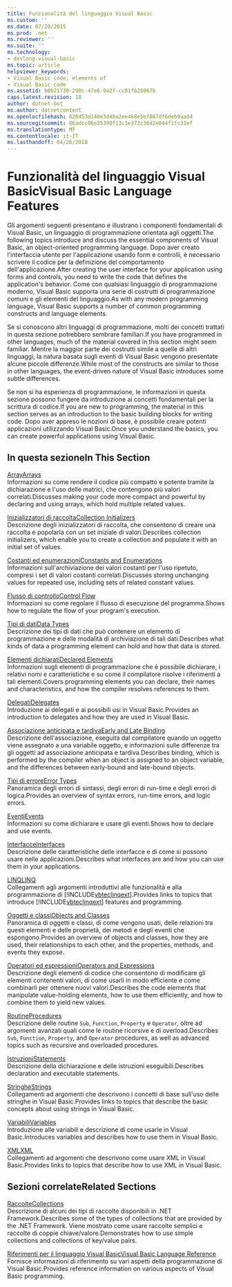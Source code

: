 ```yaml
---
title: Funzionalità del linguaggio Visual Basic
ms.custom: ''
ms.date: 07/20/2015
ms.prod: .net
ms.reviewer: ''
ms.suite: ''
ms.technology:
- devlang-visual-basic
ms.topic: article
helpviewer_keywords:
- Visual Basic code, elements of
- Visual Basic code
ms.assetid: b0b21730-298c-47e6-9a2f-cc81f628067b
caps.latest.revision: 18
author: dotnet-bot
ms.author: dotnetcontent
ms.openlocfilehash: 620453d140e3d4ba2ee468e5bf087df6deb9aad4
ms.sourcegitcommit: 86adcc06e35390f13c1e372c36d2e044f1fc31ef
ms.translationtype: MT
ms.contentlocale: it-IT
ms.lasthandoff: 04/26/2018
---
```

# <a name="visual-basic-language-features"></a><span data-ttu-id="8eb8a-102">Funzionalità del linguaggio Visual Basic</span><span class="sxs-lookup"><span data-stu-id="8eb8a-102">Visual Basic Language Features</span></span>
<span data-ttu-id="8eb8a-103">Gli argomenti seguenti presentano e illustrano i componenti fondamentali di Visual Basic, un linguaggio di programmazione orientata agli oggetti.</span><span class="sxs-lookup"><span data-stu-id="8eb8a-103">The following topics introduce and discuss the essential components of Visual Basic, an object-oriented programming language.</span></span> <span data-ttu-id="8eb8a-104">Dopo aver creato l'interfaccia utente per l'applicazione usando form e controlli, è necessario scrivere il codice per la definizione del comportamento dell'applicazione.</span><span class="sxs-lookup"><span data-stu-id="8eb8a-104">After creating the user interface for your application using forms and controls, you need to write the code that defines the application's behavior.</span></span> <span data-ttu-id="8eb8a-105">Come con qualsiasi linguaggio di programmazione moderno, Visual Basic supporta una serie di costrutti di programmazione comuni e gli elementi del linguaggio.</span><span class="sxs-lookup"><span data-stu-id="8eb8a-105">As with any modern programming language, Visual Basic supports a number of common programming constructs and language elements.</span></span>  
  
 <span data-ttu-id="8eb8a-106">Se si conoscono altri linguaggi di programmazione, molti dei concetti trattati in questa sezione potrebbero sembrare familiari.</span><span class="sxs-lookup"><span data-stu-id="8eb8a-106">If you have programmed in other languages, much of the material covered in this section might seem familiar.</span></span> <span data-ttu-id="8eb8a-107">Mentre la maggior parte dei costrutti simile a quelle di altri linguaggi, la natura basata sugli eventi di Visual Basic vengono presentate alcune piccole differenze.</span><span class="sxs-lookup"><span data-stu-id="8eb8a-107">While most of the constructs are similar to those in other languages, the event-driven nature of Visual Basic introduces some subtle differences.</span></span>  
  
 <span data-ttu-id="8eb8a-108">Se non si ha esperienza di programmazione, le informazioni in questa sezione possono fungere da introduzione ai concetti fondamentali per la scrittura di codice.</span><span class="sxs-lookup"><span data-stu-id="8eb8a-108">If you are new to programming, the material in this section serves as an introduction to the basic building blocks for writing code.</span></span> <span data-ttu-id="8eb8a-109">Dopo aver appreso le nozioni di base, è possibile creare potenti applicazioni utilizzando Visual Basic.</span><span class="sxs-lookup"><span data-stu-id="8eb8a-109">Once you understand the basics, you can create powerful applications using Visual Basic.</span></span>  
  
## <a name="in-this-section"></a><span data-ttu-id="8eb8a-110">In questa sezione</span><span class="sxs-lookup"><span data-stu-id="8eb8a-110">In This Section</span></span>  
 [<span data-ttu-id="8eb8a-111">Array</span><span class="sxs-lookup"><span data-stu-id="8eb8a-111">Arrays</span></span>](../../../visual-basic/programming-guide/language-features/arrays/index.md)  
 <span data-ttu-id="8eb8a-112">Informazioni su come rendere il codice più compatto e potente tramite la dichiarazione e l'uso delle matrici, che contengono più valori correlati.</span><span class="sxs-lookup"><span data-stu-id="8eb8a-112">Discusses making your code more compact and powerful by declaring and using arrays, which hold multiple related values.</span></span>  
  
 [<span data-ttu-id="8eb8a-113">Inizializzatori di raccolta</span><span class="sxs-lookup"><span data-stu-id="8eb8a-113">Collection Initializers</span></span>](../../../visual-basic/programming-guide/language-features/collection-initializers/index.md)  
 <span data-ttu-id="8eb8a-114">Descrizione degli inizializzatori di raccolta, che consentono di creare una raccolta e popolarla con un set iniziale di valori.</span><span class="sxs-lookup"><span data-stu-id="8eb8a-114">Describes collection initializers, which enable you to create a collection and populate it with an initial set of values.</span></span>  
  
 [<span data-ttu-id="8eb8a-115">Costanti ed enumerazioni</span><span class="sxs-lookup"><span data-stu-id="8eb8a-115">Constants and Enumerations</span></span>](../../../visual-basic/programming-guide/language-features/constants-enums/index.md)  
 <span data-ttu-id="8eb8a-116">Informazioni sull'archiviazione dei valori costanti per l'uso ripetuto, compresi i set di valori costanti correlati.</span><span class="sxs-lookup"><span data-stu-id="8eb8a-116">Discusses storing unchanging values for repeated use, including sets of related constant values.</span></span>  
  
 [<span data-ttu-id="8eb8a-117">Flusso di controllo</span><span class="sxs-lookup"><span data-stu-id="8eb8a-117">Control Flow</span></span>](../../../visual-basic/programming-guide/language-features/control-flow/index.md)  
 <span data-ttu-id="8eb8a-118">Informazioni su come regolare il flusso di esecuzione del programma.</span><span class="sxs-lookup"><span data-stu-id="8eb8a-118">Shows how to regulate the flow of your program's execution.</span></span>  
  
 [<span data-ttu-id="8eb8a-119">Tipi di dati</span><span class="sxs-lookup"><span data-stu-id="8eb8a-119">Data Types</span></span>](../../../visual-basic/programming-guide/language-features/data-types/index.md)  
 <span data-ttu-id="8eb8a-120">Descrizione dei tipi di dati che può contenere un elemento di programmazione e delle modalità di archiviazione di tali dati.</span><span class="sxs-lookup"><span data-stu-id="8eb8a-120">Describes what kinds of data a programming element can hold and how that data is stored.</span></span>  
  
 [<span data-ttu-id="8eb8a-121">Elementi dichiarati</span><span class="sxs-lookup"><span data-stu-id="8eb8a-121">Declared Elements</span></span>](../../../visual-basic/programming-guide/language-features/declared-elements/index.md)  
 <span data-ttu-id="8eb8a-122">Informazioni sugli elementi di programmazione che è possibile dichiarare, i relativi nomi e caratteristiche e su come il compilatore risolve i riferimenti a tali elementi.</span><span class="sxs-lookup"><span data-stu-id="8eb8a-122">Covers programming elements you can declare, their names and characteristics, and how the compiler resolves references to them.</span></span>  
  
 [<span data-ttu-id="8eb8a-123">Delegati</span><span class="sxs-lookup"><span data-stu-id="8eb8a-123">Delegates</span></span>](../../../visual-basic/programming-guide/language-features/delegates/index.md)  
 <span data-ttu-id="8eb8a-124">Introduzione ai delegati e ai possibili usi in Visual Basic.</span><span class="sxs-lookup"><span data-stu-id="8eb8a-124">Provides an introduction to delegates and how they are used in Visual Basic.</span></span>  
  
 [<span data-ttu-id="8eb8a-125">Associazione anticipata e tardiva</span><span class="sxs-lookup"><span data-stu-id="8eb8a-125">Early and Late Binding</span></span>](../../../visual-basic/programming-guide/language-features/early-late-binding/index.md)  
 <span data-ttu-id="8eb8a-126">Descrizione dell'associazione, eseguita dal compilatore quando un oggetto viene assegnato a una variabile oggetto, e informazioni sulle differenze tra gli oggetti ad associazione anticipata e tardiva.</span><span class="sxs-lookup"><span data-stu-id="8eb8a-126">Describes binding, which is performed by the compiler when an object is assigned to an object variable, and the differences between early-bound and late-bound objects.</span></span>  
  
 [<span data-ttu-id="8eb8a-127">Tipi di errore</span><span class="sxs-lookup"><span data-stu-id="8eb8a-127">Error Types</span></span>](../../../visual-basic/programming-guide/language-features/error-types.md)  
 <span data-ttu-id="8eb8a-128">Panoramica degli errori di sintassi, degli errori di run-time e degli errori di logica.</span><span class="sxs-lookup"><span data-stu-id="8eb8a-128">Provides an overview of syntax errors, run-time errors, and logic errors.</span></span>  
  
 [<span data-ttu-id="8eb8a-129">Eventi</span><span class="sxs-lookup"><span data-stu-id="8eb8a-129">Events</span></span>](../../../visual-basic/programming-guide/language-features/events/index.md)  
 <span data-ttu-id="8eb8a-130">Informazioni su come dichiarare e usare gli eventi.</span><span class="sxs-lookup"><span data-stu-id="8eb8a-130">Shows how to declare and use events.</span></span>  
  
 [<span data-ttu-id="8eb8a-131">Interfacce</span><span class="sxs-lookup"><span data-stu-id="8eb8a-131">Interfaces</span></span>](../../../visual-basic/programming-guide/language-features/interfaces/index.md)  
 <span data-ttu-id="8eb8a-132">Descrizione delle caratteristiche delle interfacce e di come si possono usare nelle applicazioni.</span><span class="sxs-lookup"><span data-stu-id="8eb8a-132">Describes what interfaces are and how you can use them in your applications.</span></span>  
  
 [<span data-ttu-id="8eb8a-133">LINQ</span><span class="sxs-lookup"><span data-stu-id="8eb8a-133">LINQ</span></span>](../../../visual-basic/programming-guide/language-features/linq/index.md)  
 <span data-ttu-id="8eb8a-134">Collegamenti agli argomenti introduttivi alle funzionalità e alla programmazione di [!INCLUDE[vbteclinqext](~/includes/vbteclinqext-md.md)].</span><span class="sxs-lookup"><span data-stu-id="8eb8a-134">Provides links to topics that introduce [!INCLUDE[vbteclinqext](~/includes/vbteclinqext-md.md)] features and programming.</span></span>  
  
 [<span data-ttu-id="8eb8a-135">Oggetti e classi</span><span class="sxs-lookup"><span data-stu-id="8eb8a-135">Objects and Classes</span></span>](../../../visual-basic/programming-guide/language-features/objects-and-classes/index.md)  
 <span data-ttu-id="8eb8a-136">Panoramica di oggetti e classi, di come vengono usati, delle relazioni tra questi elementi e delle proprietà, dei metodi e degli eventi che espongono.</span><span class="sxs-lookup"><span data-stu-id="8eb8a-136">Provides an overview of objects and classes, how they are used, their relationships to each other, and the properties, methods, and events they expose.</span></span>  
  
 [<span data-ttu-id="8eb8a-137">Operatori ed espressioni</span><span class="sxs-lookup"><span data-stu-id="8eb8a-137">Operators and Expressions</span></span>](../../../visual-basic/programming-guide/language-features/operators-and-expressions/index.md)  
 <span data-ttu-id="8eb8a-138">Descrizione degli elementi di codice che consentono di modificare gli elementi contenenti valori, di come usarli in modo efficiente e come combinarli per ottenere nuovi valori.</span><span class="sxs-lookup"><span data-stu-id="8eb8a-138">Describes the code elements that manipulate value-holding elements, how to use them efficiently, and how to combine them to yield new values.</span></span>  
  
 [<span data-ttu-id="8eb8a-139">Routine</span><span class="sxs-lookup"><span data-stu-id="8eb8a-139">Procedures</span></span>](../../../visual-basic/programming-guide/language-features/procedures/index.md)  
 <span data-ttu-id="8eb8a-140">Descrizione delle routine `Sub`, `Function`, `Property` e `Operator`, oltre ad argomenti avanzati quali come le routine ricorsive e di overload.</span><span class="sxs-lookup"><span data-stu-id="8eb8a-140">Describes `Sub`, `Function`, `Property`, and `Operator` procedures, as well as advanced topics such as recursive and overloaded procedures.</span></span>  
  
 [<span data-ttu-id="8eb8a-141">Istruzioni</span><span class="sxs-lookup"><span data-stu-id="8eb8a-141">Statements</span></span>](../../../visual-basic/programming-guide/language-features/statements.md)  
 <span data-ttu-id="8eb8a-142">Descrizione della dichiarazione e delle istruzioni eseguibili.</span><span class="sxs-lookup"><span data-stu-id="8eb8a-142">Describes declaration and executable statements.</span></span>  
  
 [<span data-ttu-id="8eb8a-143">Stringhe</span><span class="sxs-lookup"><span data-stu-id="8eb8a-143">Strings</span></span>](../../../visual-basic/programming-guide/language-features/strings/index.md)  
 <span data-ttu-id="8eb8a-144">Collegamenti ad argomenti che descrivono i concetti di base sull'uso delle stringhe in Visual Basic.</span><span class="sxs-lookup"><span data-stu-id="8eb8a-144">Provides links to topics that describe the basic concepts about using strings in Visual Basic.</span></span>  
  
 [<span data-ttu-id="8eb8a-145">Variabili</span><span class="sxs-lookup"><span data-stu-id="8eb8a-145">Variables</span></span>](../../../visual-basic/programming-guide/language-features/variables/index.md)  
 <span data-ttu-id="8eb8a-146">Introduzione alle variabili e descrizione di come usarle in Visual Basic.</span><span class="sxs-lookup"><span data-stu-id="8eb8a-146">Introduces variables and describes how to use them in Visual Basic.</span></span>  
  
 [<span data-ttu-id="8eb8a-147">XML</span><span class="sxs-lookup"><span data-stu-id="8eb8a-147">XML</span></span>](../../../visual-basic/programming-guide/language-features/xml/index.md)  
 <span data-ttu-id="8eb8a-148">Collegamenti ad argomenti che descrivono come usare XML in Visual Basic.</span><span class="sxs-lookup"><span data-stu-id="8eb8a-148">Provides links to topics that describe how to use XML in Visual Basic.</span></span>  
  
## <a name="related-sections"></a><span data-ttu-id="8eb8a-149">Sezioni correlate</span><span class="sxs-lookup"><span data-stu-id="8eb8a-149">Related Sections</span></span>  
 [<span data-ttu-id="8eb8a-150">Raccolte</span><span class="sxs-lookup"><span data-stu-id="8eb8a-150">Collections</span></span>](http://msdn.microsoft.com/library/e76533a9-5033-4a0b-b003-9c2be60d185b)  
 <span data-ttu-id="8eb8a-151">Descrizione di alcuni dei tipi di raccolte disponibili in .NET Framework.</span><span class="sxs-lookup"><span data-stu-id="8eb8a-151">Describes some of the types of collections that are provided by the .NET Framework.</span></span> <span data-ttu-id="8eb8a-152">Viene mostrato come usare raccolte semplici e raccolte di coppie chiave/valore.</span><span class="sxs-lookup"><span data-stu-id="8eb8a-152">Demonstrates how to use simple collections and collections of key/value pairs.</span></span>  
  
 [<span data-ttu-id="8eb8a-153">Riferimenti per il linguaggio Visual Basic</span><span class="sxs-lookup"><span data-stu-id="8eb8a-153">Visual Basic Language Reference</span></span>](../../../visual-basic/language-reference/index.md)  
 <span data-ttu-id="8eb8a-154">Fornisce informazioni di riferimento su vari aspetti della programmazione di Visual Basic.</span><span class="sxs-lookup"><span data-stu-id="8eb8a-154">Provides reference information on various aspects of Visual Basic programming.</span></span>
